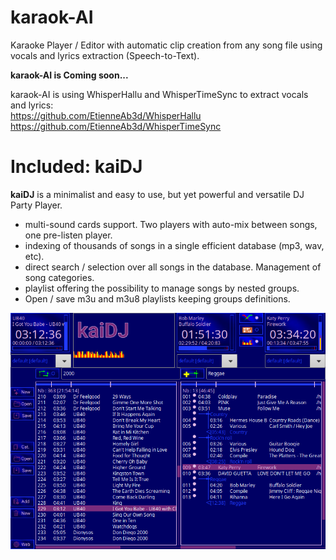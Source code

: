 # karaok-AI
Karaoke Player / Editor with automatic clip creation from any song file using vocals and lyrics extraction (Speech-to-Text).

**karaok-AI is Coming soon...**

karaok-AI is using WhisperHallu and WhisperTimeSync to extract vocals and lyrics:<br/>
https://github.com/EtienneAb3d/WhisperHallu <br/>
https://github.com/EtienneAb3d/WhisperTimeSync 

# Included: kaiDJ

**kaiDJ** is a minimalist and easy to use, but yet powerful and versatile DJ Party Player.
- multi-sound cards support. Two players with auto-mix between songs, one pre-listen player. 
- indexing of thousands of songs in a single efficient database (mp3, wav, etc).
- direct search / selection over all songs in the database. Management of song categories.
- playlist offering the possibility to manage songs by nested groups. 
- Open / save m3u and m3u8 playlists keeping groups definitions.

<img src="https://github.com/EtienneAb3d/karaok-AI/blob/main/Screenshots/kayDJ.png?raw=true"/>
